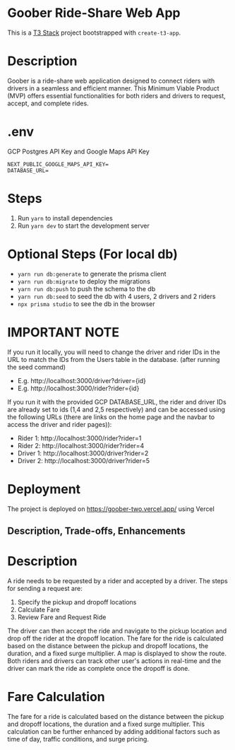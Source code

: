 # Goober Ride-Share Web App

This is a [T3 Stack](https://create.t3.gg/) project bootstrapped with `create-t3-app`.

# Description
Goober is a ride-share web application designed to connect riders with drivers in a seamless and efficient manner. This Minimum Viable Product (MVP) offers essential functionalities for both riders and drivers to request, accept, and complete rides. 

# .env
GCP Postgres API Key and Google Maps API Key
```
NEXT_PUBLIC_GOOGLE_MAPS_API_KEY=
DATABASE_URL=
```

# Steps
1. Run `yarn` to install dependencies
2. Run `yarn dev` to start the development server

# Optional Steps (For local db)
- `yarn run db:generate` to generate the prisma client
- `yarn run db:migrate` to deploy the migrations
- `yarn run db:push` to push the schema to the db
- `yarn run db:seed` to seed the db with 4 users, 2 drivers and 2 riders
- `npx prisma studio` to see the db in the browser

# IMPORTANT NOTE
If you run it locally, you will need to change the driver and rider IDs in the URL to match the IDs from the Users table in the database. (after running the seed command)
- E.g. http://localhost:3000/driver?driver={id}
- E.g. http://localhost:3000/rider?rider={id}

If you run it with the provided GCP DATABASE_URL, the rider and driver IDs are already set to ids (1,4 and 2,5 respectively) and can be accessed using the following URLs (there are links on the home page and the navbar to access the driver and rider pages)):
- Rider 1: http://localhost:3000/rider?rider=1
- Rider 2: http://localhost:3000/rider?rider=4
- Driver 1: http://localhost:3000/driver?rider=2
- Driver 2: http://localhost:3000/driver?rider=5
# Deployment
The project is deployed on https://goober-two.vercel.app/ using Vercel

## Description, Trade-offs, Enhancements

# Description
A ride needs to be requested by a rider and accepted by a driver. The steps for sending a request are:
1. Specify the pickup and dropoff locations
2. Calculate Fare
3. Review Fare and Request Ride
   
The driver can then accept the ride and navigate to the pickup location and drop off the rider at the dropoff location. The fare for the ride is calculated based on the distance between the pickup and dropoff locations, the duration, and a fixed surge multiplier. A map is displayed to show the route. Both riders and drivers can track other user's actions in real-time and the driver can mark the ride as complete once the dropoff is done.

# Fare Calculation
The fare for a ride is calculated based on the distance between the pickup and dropoff locations, the duration and a fixed surge multiplier. This calculation can be further enhanced by adding additional factors such as time of day, traffic conditions, and surge pricing.
